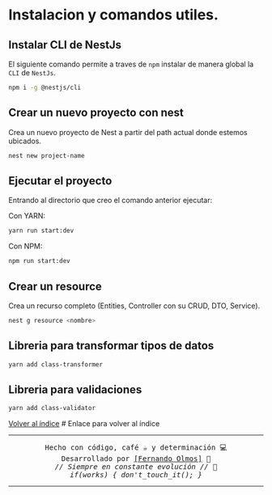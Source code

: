 # Instalacion y comandos utiles.

## Instalar CLI de NestJs

El siguiente comando permite a traves de `npm` instalar de manera global la `CLI` de `NestJs`.

```bash
npm i -g @nestjs/cli
```

## Crear un nuevo proyecto con nest
Crea un nuevo proyecto de Nest a partir del path actual donde estemos ubicados.
```bash
nest new project-name 
```

## Ejecutar el proyecto
Entrando al directorio que creo el comando anterior ejecutar:

Con YARN:
```bash
yarn run start:dev
```
Con NPM:
```bash
npm run start:dev
```
## Crear un resource
Crea un recurso completo (Entities, Controller con su CRUD, DTO, Service).
```bash
nest g resource <nombre> 
```

## Libreria para transformar tipos de datos
```bash
yarn add class-transformer
```

## Libreria para validaciones 
```bash
yarn add class-validator
```

[Volver al índice](../README.md)  # Enlace para volver al índice

---

<p align="center">
  <samp>Hecho con código, café ☕ y determinación 💻</samp><br>
  <samp>Desarrollado por <a href="https://github.com/FerFranky">[Fernando Olmos]</a> 🚀</samp><br>
  <samp><i>// Siempre en constante evolución // 🔧</i></samp><br>
  <samp><i>if(works) { don't_touch_it(); }</i></samp>
</p>

---